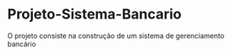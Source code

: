 # Projeto-Sistema-Bancario
O projeto consiste na construção de um sistema de gerenciamento bancário
